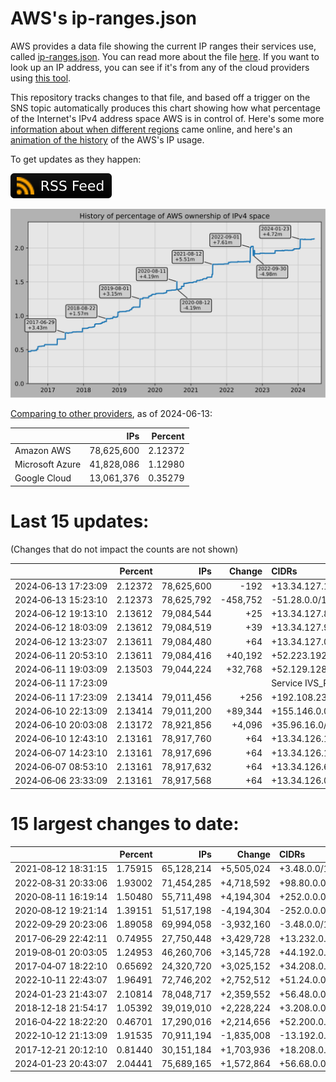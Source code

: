 # AWS's ip-ranges.json

AWS provides a data file showing the current IP ranges their
services use, called [ip-ranges.json](https://ip-ranges.amazonaws.com/ip-ranges.json).
You can read more about the file [here](https://docs.aws.amazon.com/general/latest/gr/aws-ip-ranges.html).
If you want to look up an IP address, you can see if it's from any of the cloud providers using [this tool](https://cloud-ips.s3-us-west-2.amazonaws.com/index.html).

This repository tracks changes to that file, and based off a trigger on the SNS 
topic automatically produces this chart showing how what percentage of the 
Internet's IPv4 address space AWS is in control of.  Here's some 
more [information about when different regions](announces.md) came 
online, and here's an [animation of the history](https://youtu.be/Su25yl7eol8) 
of the AWS's IP usage.

To get updates as they happen:

[![RSS Icon](images/rss_badge.svg)](https://raw.githubusercontent.com/seligman/aws-ip-ranges/master/rss.xml)

![History of AWS](history_count.svg)

[Comparing to other providers](https://github.com/seligman/cloud_sizes), as of 2024-06-13:

| | IPs | Percent |
| --- | ---: | ---: |
| Amazon AWS | 78,625,600 | 2.12372 |
| Microsoft Azure | 41,828,086 | 1.12980 |
| Google Cloud | 13,061,376 | 0.35279 |


# Last 15 updates:

(Changes that do not impact the counts are not shown)

| | Percent | IPs | Change | CIDRs |
| :--- | ---: | ---: | ---: | :--- |
| 2024&#8209;06&#8209;13&nbsp;17:23:09 | 2.12372 | 78,625,600 | -192 | +13.34.127.128/26,&nbsp;-193.57.170.0/24 |
| 2024&#8209;06&#8209;13&nbsp;15:23:10 | 2.12373 | 78,625,792 | -458,752 | -51.28.0.0/14,&nbsp;-51.26.0.0/15,&nbsp;-51.25.0.0/16 |
| 2024&#8209;06&#8209;12&nbsp;19:13:10 | 2.13612 | 79,084,544 | +25 | +13.34.127.88/29,&nbsp;+13.34.127.64/30,&nbsp;+13.34.127.84/30,&nbsp;... |
| 2024&#8209;06&#8209;12&nbsp;18:03:09 | 2.13612 | 79,084,519 | +39 | +13.34.127.96/27,&nbsp;+13.34.127.78/31,&nbsp;+13.34.127.68/32,&nbsp;... |
| 2024&#8209;06&#8209;12&nbsp;13:23:07 | 2.13611 | 79,084,480 | +64 | +13.34.127.0/26 |
| 2024&#8209;06&#8209;11&nbsp;20:53:10 | 2.13611 | 79,084,416 | +40,192 | +52.223.192.0/18,&nbsp;+99.181.64.0/18,&nbsp;+192.16.64.0/21,&nbsp;... |
| 2024&#8209;06&#8209;11&nbsp;19:03:09 | 2.13503 | 79,044,224 | +32,768 | +52.129.128.0/17 |
| 2024&#8209;06&#8209;11&nbsp;17:23:09 | | | | Service IVS_REALTIME |
| 2024&#8209;06&#8209;11&nbsp;17:23:09 | 2.13414 | 79,011,456 | +256 | +192.108.239.0/24 |
| 2024&#8209;06&#8209;10&nbsp;22:13:09 | 2.13414 | 79,011,200 | +89,344 | +155.146.0.0/16,&nbsp;+161.188.0.0/19,&nbsp;+139.56.16.0/20,&nbsp;... |
| 2024&#8209;06&#8209;10&nbsp;20:03:08 | 2.13172 | 78,921,856 | +4,096 | +35.96.16.0/20 |
| 2024&#8209;06&#8209;10&nbsp;12:43:10 | 2.13161 | 78,917,760 | +64 | +13.34.126.192/26 |
| 2024&#8209;06&#8209;07&nbsp;14:23:10 | 2.13161 | 78,917,696 | +64 | +13.34.126.128/26 |
| 2024&#8209;06&#8209;07&nbsp;08:53:10 | 2.13161 | 78,917,632 | +64 | +13.34.126.64/26 |
| 2024&#8209;06&#8209;06&nbsp;23:33:09 | 2.13161 | 78,917,568 | +64 | +13.34.126.0/26 |


# 15 largest changes to date:

| | Percent | IPs | Change | CIDRs |
| :--- | ---: | ---: | ---: | :--- |
| 2021&#8209;08&#8209;12&nbsp;18:31:15 | 1.75915 | 65,128,214 | +5,505,024 | +3.48.0.0/12,&nbsp;+35.96.0.0/12,&nbsp;+3.152.0.0/13,&nbsp;... |
| 2022&#8209;08&#8209;31&nbsp;20:33:06 | 1.93002 | 71,454,285 | +4,718,592 | +98.80.0.0/12,&nbsp;+184.32.0.0/12,&nbsp;+13.184.0.0/13,&nbsp;... |
| 2020&#8209;08&#8209;11&nbsp;16:19:14 | 1.50480 | 55,711,498 | +4,194,304 | +252.0.0.0/10 |
| 2020&#8209;08&#8209;12&nbsp;19:21:14 | 1.39151 | 51,517,198 | -4,194,304 | -252.0.0.0/10 |
| 2022&#8209;09&#8209;29&nbsp;20:23:06 | 1.89058 | 69,994,058 | -3,932,160 | -3.48.0.0/12,&nbsp;-35.96.0.0/12,&nbsp;-3.240.0.0/13,&nbsp;... |
| 2017&#8209;06&#8209;29&nbsp;22:42:11 | 0.74955 | 27,750,448 | +3,429,728 | +13.232.0.0/13,&nbsp;+34.240.0.0/13,&nbsp;+35.168.0.0/13,&nbsp;... |
| 2019&#8209;08&#8209;01&nbsp;20:03:05 | 1.24953 | 46,260,706 | +3,145,728 | +44.192.0.0/10,&nbsp;-3.192.0.0/12 |
| 2017&#8209;04&#8209;07&nbsp;18:22:10 | 0.65692 | 24,320,720 | +3,025,152 | +34.208.0.0/12,&nbsp;+34.224.0.0/12,&nbsp;+13.58.0.0/15,&nbsp;... |
| 2022&#8209;10&#8209;11&nbsp;22:43:07 | 1.96491 | 72,746,202 | +2,752,512 | +51.24.0.0/13,&nbsp;+57.104.0.0/13,&nbsp;+51.20.0.0/14,&nbsp;... |
| 2024&#8209;01&#8209;23&nbsp;21:43:07 | 2.10814 | 78,048,717 | +2,359,552 | +56.48.0.0/13,&nbsp;+16.28.0.0/14,&nbsp;+16.64.0.0/14,&nbsp;... |
| 2018&#8209;12&#8209;18&nbsp;21:54:17 | 1.05392 | 39,019,010 | +2,228,224 | +3.208.0.0/12,&nbsp;+3.224.0.0/12,&nbsp;+13.48.0.0/15 |
| 2016&#8209;04&#8209;22&nbsp;18:22:20 | 0.46701 | 17,290,016 | +2,214,656 | +52.200.0.0/13,&nbsp;+52.208.0.0/13,&nbsp;+52.36.0.0/14,&nbsp;... |
| 2022&#8209;10&#8209;12&nbsp;21:13:09 | 1.91535 | 70,911,194 | -1,835,008 | -13.192.0.0/13,&nbsp;-16.28.0.0/14,&nbsp;-40.172.0.0/14,&nbsp;... |
| 2017&#8209;12&#8209;21&nbsp;20:12:10 | 0.81440 | 30,151,184 | +1,703,936 | +18.208.0.0/13,&nbsp;+18.204.0.0/14,&nbsp;+18.224.0.0/14,&nbsp;... |
| 2024&#8209;01&#8209;23&nbsp;20:43:07 | 2.04441 | 75,689,165 | +1,572,864 | +56.68.0.0/14,&nbsp;+56.128.0.0/14,&nbsp;+56.136.0.0/14,&nbsp;... |
